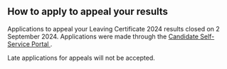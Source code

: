 ##  How to apply to appeal your results

Applications to appeal your Leaving Certificate 2024 results closed on 2
September 2024. Applications were made through the [ Candidate Self-Service
Portal ](https://www.examinations.ie/cssp/2024/) .

Late applications for appeals will not be accepted.
